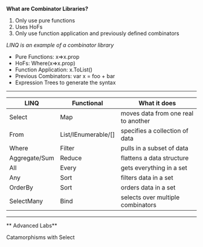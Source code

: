 **What are Combinator Libraries?**

1. Only use pure functions
2. Uses HoFs
3. Only use function application and previously defined combinators


_LINQ is an example of a combinator library_

* Pure Functions:  x=>x.prop
* HoFs:  Where(x=>x.prop)
* Function Application:  x.ToList()
* Previous Combinators: var x = foo + bar
* Expression Trees to generate the syntax


---

LINQ | Functional | What it does
---------|----------|---------
 Select | Map | moves data from one real to another
From | List/IEnumerable/[] | specifies a collection of data
 Where | Filter | pulls in a subset of data
 Aggregate/Sum | Reduce | flattens a data structure
 All | Every | gets everything in a set
 Any | Sort | filters data in a set
 OrderBy | Sort | orders data in a set
 SelectMany | Bind | selects over multiple combinators

 ---

** Advanced Labs**

Catamorphisms with Select



 
